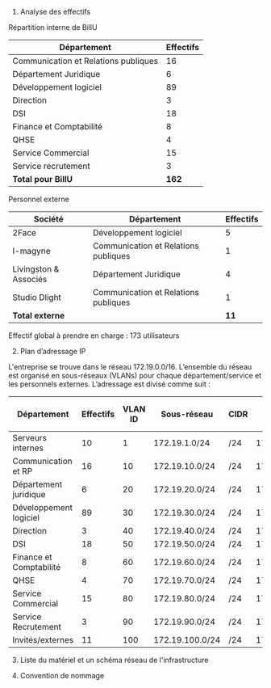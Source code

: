 
1. Analyse des effectifs

Répartition interne de BillU

|Département|Effectifs|
|---|---|
|Communication et Relations publiques|16|
|Département Juridique|6|
|Développement logiciel|89|
|Direction|3|
|DSI|18|
|Finance et Comptabilité|8|
|QHSE|4|
|Service Commercial|15|
|Service recrutement|3|
|**Total pour BillU**|**162**|

Personnel externe

|Société|Département|Effectifs|
|---|---|---|
|2Face|Développement logiciel|5|
|I-magyne|Communication et Relations publiques|1|
|Livingston & Associés|Département Juridique|4|
|Studio Dlight|Communication et Relations publiques|1|
|**Total externe**||**11**|

Effectif global à prendre en charge : 173 utilisateurs

2. Plan d’adressage IP

L'entreprise se trouve dans le réseau 172.19.0.0/16.
L’ensemble du réseau est organisé en sous-réseaux (VLANs) pour chaque département/service et les personnels externes. 
L’adressage est divisé comme suit :

| Département               | Effectifs | VLAN ID | Sous-réseau        | CIDR | Première adresse utilisable | Dernière adresse utilisable | Adresse de broadcast | Adresses disponibles | Adresses utilisables |
|---------------------------|-----------|---------|--------------------|------|----------------------------|----------------------------|----------------------|----------------------|----------------------|
| Serveurs internes          | 10        | 1       | 172.19.1.0/24      | /24  | 172.19.1.2                | 172.19.1.254              | 172.19.1.255         | 256                  | 254                  |
| Communication et RP        | 16        | 10      | 172.19.10.0/24     | /24  | 172.19.10.1               | 172.19.10.254             | 172.19.10.255        | 256                  | 254                  |
| Département juridique      | 6         | 20      | 172.19.20.0/24     | /24  | 172.19.20.1               | 172.19.20.254             | 172.19.20.255        | 256                  | 254                  |
| Développement logiciel     | 89        | 30      | 172.19.30.0/24     | /24  | 172.19.30.1               | 172.19.30.254             | 172.19.30.255        | 256                  | 254                  |
| Direction                  | 3         | 40      | 172.19.40.0/24     | /24  | 172.19.40.1               | 172.19.40.254             | 172.19.40.255        | 256                  | 254                  |
| DSI                        | 18        | 50      | 172.19.50.0/24     | /24  | 172.19.50.1               | 172.19.50.254             | 172.19.50.255        | 256                  | 254                  |
| Finance et Comptabilité    | 8         | 60      | 172.19.60.0/24     | /24  | 172.19.60.1               | 172.19.60.254             | 172.19.60.255        | 256                  | 254                  |
| QHSE                       | 4         | 70      | 172.19.70.0/24     | /24  | 172.19.70.1               | 172.19.70.254             | 172.19.70.255        | 256                  | 254                  |
| Service Commercial         | 15        | 80      | 172.19.80.0/24     | /24  | 172.19.80.1               | 172.19.80.254             | 172.19.80.255        | 256                  | 254                  |
| Service Recrutement        | 3         | 90      | 172.19.90.0/24     | /24  | 172.19.90.1               | 172.19.90.254             | 172.19.90.255        | 256                  | 254                  |
| Invités/externes           | 11        | 100     | 172.19.100.0/24    | /24  | 172.19.100.1              | 172.19.100.254            | 172.19.100.255       | 256                  | 254                  |



3. Liste du matériel et un schéma réseau de l'infrastructure





4. Convention de nommage



